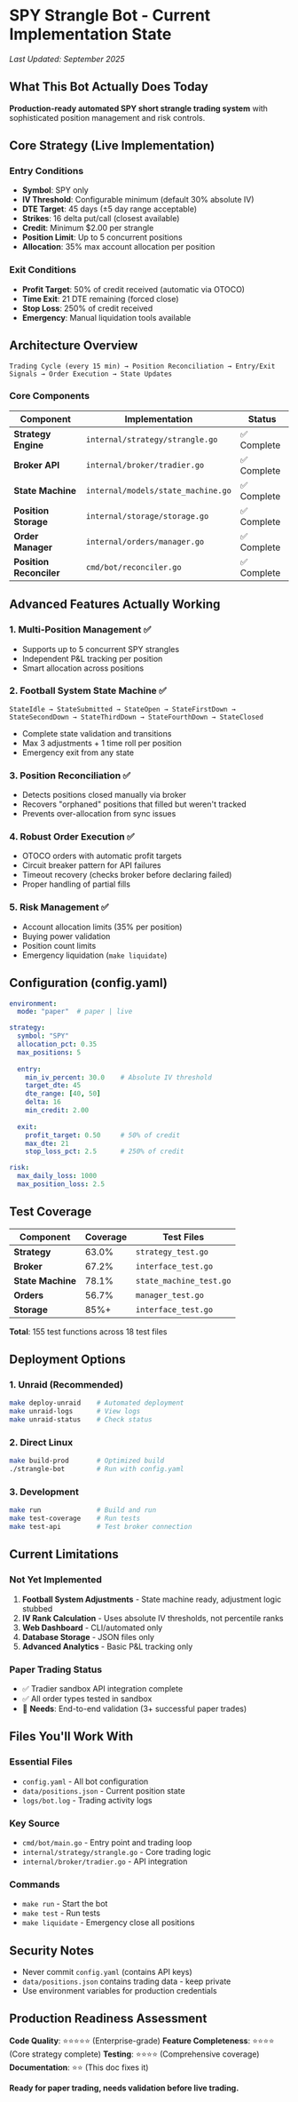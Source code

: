 # SPY Strangle Bot - Current Implementation State

*Last Updated: September 2025*

## What This Bot Actually Does Today

**Production-ready automated SPY short strangle trading system** with sophisticated position management and risk controls.

## Core Strategy (Live Implementation)

### Entry Conditions
- **Symbol**: SPY only
- **IV Threshold**: Configurable minimum (default 30% absolute IV)
- **DTE Target**: 45 days (±5 day range acceptable)
- **Strikes**: 16 delta put/call (closest available)
- **Credit**: Minimum $2.00 per strangle
- **Position Limit**: Up to 5 concurrent positions
- **Allocation**: 35% max account allocation per position

### Exit Conditions
- **Profit Target**: 50% of credit received (automatic via OTOCO)
- **Time Exit**: 21 DTE remaining (forced close)
- **Stop Loss**: 250% of credit received
- **Emergency**: Manual liquidation tools available

## Architecture Overview

```
Trading Cycle (every 15 min) → Position Reconciliation → Entry/Exit Signals → Order Execution → State Updates
```

### Core Components

| Component | Implementation | Status |
|-----------|---------------|---------|
| **Strategy Engine** | `internal/strategy/strangle.go` | ✅ Complete |
| **Broker API** | `internal/broker/tradier.go` | ✅ Complete |
| **State Machine** | `internal/models/state_machine.go` | ✅ Complete |
| **Position Storage** | `internal/storage/storage.go` | ✅ Complete |
| **Order Manager** | `internal/orders/manager.go` | ✅ Complete |
| **Position Reconciler** | `cmd/bot/reconciler.go` | ✅ Complete |

## Advanced Features Actually Working

### 1. Multi-Position Management ✅
- Supports up to 5 concurrent SPY strangles
- Independent P&L tracking per position
- Smart allocation across positions

### 2. Football System State Machine ✅
```
StateIdle → StateSubmitted → StateOpen → StateFirstDown → 
StateSecondDown → StateThirdDown → StateFourthDown → StateClosed
```
- Complete state validation and transitions
- Max 3 adjustments + 1 time roll per position
- Emergency exit from any state

### 3. Position Reconciliation ✅
- Detects positions closed manually via broker
- Recovers "orphaned" positions that filled but weren't tracked
- Prevents over-allocation from sync issues

### 4. Robust Order Execution ✅
- OTOCO orders with automatic profit targets
- Circuit breaker pattern for API failures
- Timeout recovery (checks broker before declaring failed)
- Proper handling of partial fills

### 5. Risk Management ✅
- Account allocation limits (35% per position)
- Buying power validation
- Position count limits
- Emergency liquidation (`make liquidate`)

## Configuration (config.yaml)

```yaml
environment:
  mode: "paper"  # paper | live

strategy:
  symbol: "SPY"
  allocation_pct: 0.35
  max_positions: 5
  
  entry:
    min_iv_percent: 30.0    # Absolute IV threshold
    target_dte: 45
    dte_range: [40, 50]
    delta: 16
    min_credit: 2.00
    
  exit:
    profit_target: 0.50     # 50% of credit
    max_dte: 21
    stop_loss_pct: 2.5      # 250% of credit

risk:
  max_daily_loss: 1000
  max_position_loss: 2.5
```

## Test Coverage

| Component | Coverage | Test Files |
|-----------|----------|------------|
| **Strategy** | 63.0% | `strategy_test.go` |
| **Broker** | 67.2% | `interface_test.go` |
| **State Machine** | 78.1% | `state_machine_test.go` |
| **Orders** | 56.7% | `manager_test.go` |
| **Storage** | 85%+ | `interface_test.go` |

**Total**: 155 test functions across 18 test files

## Deployment Options

### 1. Unraid (Recommended)
```bash
make deploy-unraid    # Automated deployment
make unraid-logs      # View logs
make unraid-status    # Check status
```

### 2. Direct Linux
```bash
make build-prod       # Optimized build
./strangle-bot        # Run with config.yaml
```

### 3. Development
```bash
make run              # Build and run
make test-coverage    # Run tests
make test-api         # Test broker connection
```

## Current Limitations

### Not Yet Implemented
1. **Football System Adjustments** - State machine ready, adjustment logic stubbed
2. **IV Rank Calculation** - Uses absolute IV thresholds, not percentile ranks
3. **Web Dashboard** - CLI/automated only
4. **Database Storage** - JSON files only
5. **Advanced Analytics** - Basic P&L tracking only

### Paper Trading Status
- ✅ Tradier sandbox API integration complete
- ✅ All order types tested in sandbox
- 🔄 **Needs**: End-to-end validation (3+ successful paper trades)

## Files You'll Work With

### Essential Files
- `config.yaml` - All bot configuration
- `data/positions.json` - Current position state
- `logs/bot.log` - Trading activity logs

### Key Source
- `cmd/bot/main.go` - Entry point and trading loop
- `internal/strategy/strangle.go` - Core trading logic
- `internal/broker/tradier.go` - API integration

### Commands
- `make run` - Start the bot
- `make test` - Run tests
- `make liquidate` - Emergency close all positions

## Security Notes

- Never commit `config.yaml` (contains API keys)
- `data/positions.json` contains trading data - keep private
- Use environment variables for production credentials

## Production Readiness Assessment

**Code Quality**: ⭐⭐⭐⭐⭐ (Enterprise-grade)
**Feature Completeness**: ⭐⭐⭐⭐ (Core strategy complete)
**Testing**: ⭐⭐⭐⭐ (Comprehensive coverage)
**Documentation**: ⭐⭐ (This doc fixes it)

**Ready for paper trading, needs validation before live trading.**